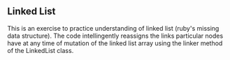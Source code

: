 ## Linked List
This is an exercise to practice understanding of linked list (ruby's missing data structure). 
The code intellingently reassigns the links particular nodes have at any time of mutation of the linked list array using the linker method of the LinkedList class. 
